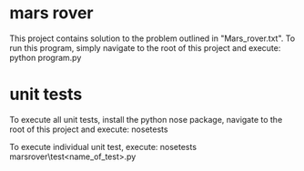 # mars rover
This project contains solution to the problem outlined in "Mars_rover.txt". 
To run this program, simply navigate to the root of this project and execute:
	python program.py

# unit tests
To execute all unit tests, install the python nose package, navigate to the 
root of this project and execute:
	nosetests
	
To execute individual unit test, execute:
	nosetests marsrover\test\<name_of_test>.py